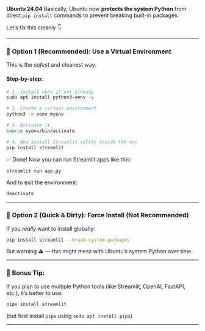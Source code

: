  **Ubuntu 24.04**
Basically, Ubuntu now **protects the system Python** from direct `pip install` commands to prevent breaking built-in packages.

Let’s fix this cleanly 👇

---

### 🩵 Option 1 (Recommended): Use a Virtual Environment

This is the *safest* and cleanest way.

#### Step-by-step:

```bash
# 1. Install venv if not already
sudo apt install python3-venv -y

# 2. Create a virtual environment
python3 -m venv myenv

# 3. Activate it
source myenv/bin/activate

# 4. Now install Streamlit safely inside the env
pip install streamlit
```

✅ Done!
Now you can run Streamlit apps like this:

```bash
streamlit run app.py
```

And to exit the environment:

```bash
deactivate
```

---

### 🩶 Option 2 (Quick & Dirty): Force Install (Not Recommended)

If you *really* want to install globally:

```bash
pip install streamlit --break-system-packages
```

But warning ⚠️ — this might mess with Ubuntu’s system Python over time.

---

### 🧠 Bonus Tip:

If you plan to use multiple Python tools (like Streamlit, OpenAI, FastAPI, etc.), it’s better to use:

```bash
pipx install streamlit
```

(but first install `pipx` using `sudo apt install pipx`)

---

